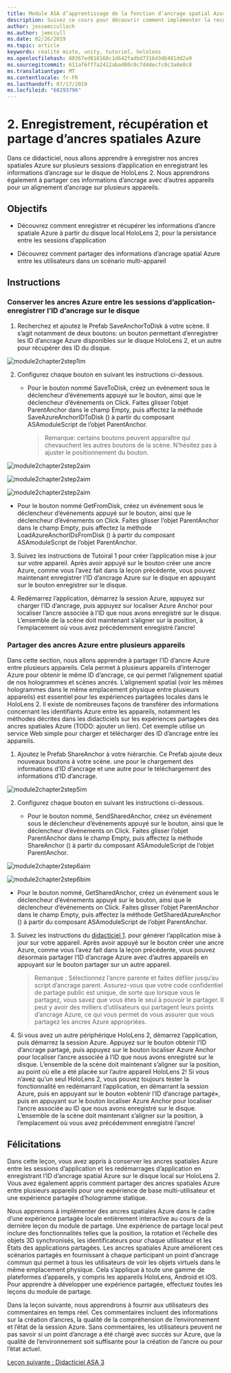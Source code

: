 ```yaml
---
title: Module ASA d’apprentissage de la fonction d’ancrage spatial Azure sur HoloLens 2
description: Suivez ce cours pour découvrir comment implémenter la reconnaissance faciale Azure au sein d’une application de réalité mixte.
author: jessemcculloch
ms.author: jemccull
ms.date: 02/26/2019
ms.topic: article
keywords: réalité mixte, unity, tutoriel, hololens
ms.openlocfilehash: 80367ed818168c1d642fadbd7316d3d6481dd2a9
ms.sourcegitcommit: 611af6ff7a2412abad80c0c7d4decfc0c3a0e8c8
ms.translationtype: MT
ms.contentlocale: fr-FR
ms.lasthandoff: 07/17/2019
ms.locfileid: "68293796"
---
```

# <a name="2-saving-retrieving-and-sharing-azure-spatial-anchors"></a>2. Enregistrement, récupération et partage d’ancres spatiales Azure

Dans ce didacticiel, nous allons apprendre à enregistrer nos ancres spatiales Azure sur plusieurs sessions d’application en enregistrant les informations d’ancrage sur le disque de HoloLens 2. Nous apprendrons également à partager ces informations d’ancrage avec d’autres appareils pour un alignement d’ancrage sur plusieurs appareils.

## <a name="objectives"></a>Objectifs

* Découvrez comment enregistrer et récupérer les informations d’ancre spatiale Azure à partir du disque local HoloLens 2, pour la persistance entre les sessions d’application

* Découvrez comment partager des informations d’ancrage spatial Azure entre les utilisateurs dans un scénario multi-appareil

## <a name="instructions"></a>Instructions

### <a name="persist-azure-anchors-between-app-sessions---save-anchor-id-to-disk"></a>Conserver les ancres Azure entre les sessions d’application-enregistrer l’ID d’ancrage sur le disque

1. Recherchez et ajoutez le Prefab SaveAnchorToDisk à votre scène. Il s’agit notamment de deux boutons: un bouton permettant d’enregistrer les ID d’ancrage Azure disponibles sur le disque HoloLens 2, et un autre pour récupérer des ID du disque.

![module2chapter2step1im](images/module2chapter2step1im.PNG)

2. Configurez chaque bouton en suivant les instructions ci-dessous.

   - Pour le bouton nommé SaveToDisk, créez un événement sous le déclencheur d’événements appuyé sur le bouton, ainsi que le déclencheur d’événements on Click. Faites glisser l’objet ParentAnchor dans le champ Empty, puis affectez la méthode SaveAzureAnchorIDToDisk () à partir du composant ASAmoduleScript de l’objet ParentAnchor.
   
     > Remarque: certains boutons peuvent apparaître qui chevauchent les autres boutons de la scène. N’hésitez pas à ajuster le positionnement du bouton.

![module2chapter2step2aim](images/module2chapter2step2aim.PNG)

![module2chapter2step2aim](images/module2chapter2step2bim.PNG)

![module2chapter2step2aim](images/module2chapter2step2cim.PNG)


   - Pour le bouton nommé GetFromDisk, créez un événement sous le déclencheur d’événements appuyé sur le bouton, ainsi que le déclencheur d’événements on Click. Faites glisser l’objet ParentAnchor dans le champ Empty, puis affectez la méthode LoadAzureAnchorIDsFromDisk () à partir du composant ASAmoduleScript de l’objet ParentAnchor.

3. Suivez les instructions de Tutoiral 1 pour créer l’application mise à jour sur votre appareil. Après avoir appuyé sur le bouton créer une ancre Azure, comme vous l’avez fait dans la leçon précédente, vous pouvez maintenant enregistrer l’ID d’ancrage Azure sur le disque en appuyant sur le bouton enregistrer sur le disque.

4. Redémarrez l’application, démarrez la session Azure, appuyez sur charger l’ID d’ancrage, puis appuyez sur localiser Azure Anchor pour localiser l’ancre associée à l’ID que nous avons enregistré sur le disque. L’ensemble de la scène doit maintenant s’aligner sur la position, à l’emplacement où vous avez précédemment enregistré l’ancre!

### <a name="share-azure-anchors-between-multiple-devices"></a>Partager des ancres Azure entre plusieurs appareils

Dans cette section, nous allons apprendre à partager l’ID d’ancre Azure entre plusieurs appareils. Cela permet à plusieurs appareils d’interroger Azure pour obtenir le même ID d’ancrage, ce qui permet l’alignement spatial de nos hologrammes et scènes ancrés. L’alignement spatial (voir les mêmes hologrammes dans le même emplacement physique entre plusieurs appareils) est essentiel pour les expériences partagées locales dans le HoloLens 2. Il existe de nombreuses façons de transférer des informations concernant les identifiants Azure entre les appareils, notamment les méthodes décrites dans les didacticiels sur les expériences partagées des ancres spatiales Azure (TODO: ajouter un lien). Cet exemple utilise un service Web simple pour charger et télécharger des ID d’ancrage entre les appareils.

1. Ajoutez le Prefab ShareAnchor à votre hiérarchie. Ce Prefab ajoute deux nouveaux boutons à votre scène. une pour le chargement des informations d’ID d’ancrage et une autre pour le téléchargement des informations d’ID d’ancrage. 

![module2chapter2step5im](images/module2chapter2step5im.PNG)

2. Configurez chaque bouton en suivant les instructions ci-dessous.

   - Pour le bouton nommé, SendSharedAnchor, créez un événement sous le déclencheur d’événements appuyé sur le bouton, ainsi que le déclencheur d’événements on Click. Faites glisser l’objet ParentAnchor dans le champ Empty, puis affectez la méthode ShareAnchor () à partir du composant ASAmoduleScript de l’objet ParentAnchor.

![module2chapter2step6aim](images/module2chapter2step6aim.PNG)

![module2chapter2step6bim](images/module2chapter2step6bim.PNG)

   - Pour le bouton nommé, GetSharedAnchor, créez un événement sous le déclencheur d’événements appuyé sur le bouton, ainsi que le déclencheur d’événements on Click. Faites glisser l’objet ParentAnchor dans le champ Empty, puis affectez la méthode GetSharedAzureAnchor () à partir du composant ASAmoduleScript de l’objet ParentAnchor.

3. Suivez les instructions du [didacticiel 1](mrlearning-base-ch1.md). pour générer l’application mise à jour sur votre appareil. Après avoir appuyé sur le bouton créer une ancre Azure, comme vous l’avez fait dans la leçon précédente, vous pouvez désormais partager l’ID d’ancrage Azure avec d’autres appareils en appuyant sur le bouton partager sur un autre appareil.

   > Remarque : Sélectionnez l’ancre parente et faites défiler jusqu’au script d’ancrage parent. Assurez-vous que votre code confidentiel de partage public est unique, de sorte que lorsque vous le partagez, vous savez que vous êtes le seul à pouvoir le partager. Il peut y avoir des milliers d’utilisateurs qui partagent leurs points d’ancrage Azure, ce qui vous permet de vous assurer que vous partagez les ancres Azure appropriées.

4. Si vous avez un autre périphérique HoloLens 2, démarrez l’application, puis démarrez la session Azure. Appuyez sur le bouton obtenir l’ID d’ancrage partagé, puis appuyez sur le bouton localiser Azure Anchor pour localiser l’ancre associée à l’ID que nous avons enregistré sur le disque. L’ensemble de la scène doit maintenant s’aligner sur la position, au point où elle a été placée sur l’autre appareil HoloLens 2! Si vous n’avez qu’un seul HoloLens 2, vous pouvez toujours tester la fonctionnalité en redémarrant l’application, en démarrant la session Azure, puis en appuyant sur le bouton «obtenir l’ID d’ancrage partagé», puis en appuyant sur le bouton localiser Azure Anchor pour localiser l’ancre associée au ID que nous avons enregistré sur le disque. L’ensemble de la scène doit maintenant s’aligner sur la position, à l’emplacement où vous avez précédemment enregistré l’ancre!

## <a name="congratulations"></a>Félicitations
Dans cette leçon, vous avez appris à conserver les ancres spatiales Azure entre les sessions d’application et les redémarrages d’application en enregistrant l’ID d’ancrage spatial Azure sur le disque local sur HoloLens 2. Vous avez également appris comment partager des ancres spatiales Azure entre plusieurs appareils pour une expérience de base multi-utilisateur et une expérience partagée d’hologramme statique.

Nous apprenons à implémenter des ancres spatiales Azure dans le cadre d’une expérience partagée locale entièrement interactive au cours de la dernière leçon du module de partage. Une expérience de partage local peut inclure des fonctionnalités telles que la position, la rotation et l’échelle des objets 3D synchronisés, les identificateurs pour chaque utilisateur et les États des applications partagées. Les ancres spatiales Azure améliorent ces scénarios partagés en fournissant à chaque participant un point d’ancrage commun qui permet à tous les utilisateurs de voir les objets virtuels dans le même emplacement physique. Cela s’applique à toute une gamme de plateformes d’appareils, y compris les appareils HoloLens, Android et iOS. Pour apprendre à développer une expérience partagée, effectuez toutes les leçons du module de partage.

Dans la leçon suivante, nous apprendrons à fournir aux utilisateurs des commentaires en temps réel. Ces commentaires incluent des informations sur la création d’ancres, la qualité de la compréhension de l’environnement et l’état de la session Azure. Sans commentaires, les utilisateurs peuvent ne pas savoir si un point d’ancrage a été chargé avec succès sur Azure, que la qualité de l’environnement soit suffisante pour la création de l’ancre ou pour l’état actuel.

[Leçon suivante : Didacticiel ASA 3](mrlearning-asa-ch3.md)

